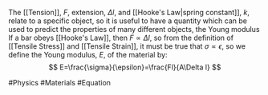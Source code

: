 The [[Tension]], $F$, extension, $\Delta l$, and [[Hooke's Law|spring constant]], $k$, relate to a specific object, so it is useful to have a quantity which can be used to predict the properties of many different objects, the Young modulus
If a bar obeys [[Hooke's Law]], then $F \propto\Delta l$, so from the definition of [[Tensile Stress]] and [[Tensile Strain]], it must be true that $\sigma \propto \epsilon$, so we define the Young modulus, $E$, of the material by:
$$
E=\frac{\sigma}{\epsilon}=\frac{Fl}{A\Delta l}
$$

#Physics #Materials #Equation